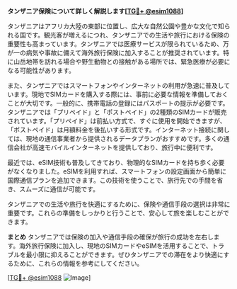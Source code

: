 **タンザニア保険について詳しく解説します[[TG💪+ @esim1088](https://t.me/s/esim1088)]**

タンザニアはアフリカ大陸の東部に位置し、広大な自然公園や豊かな文化で知られる国です。観光客が増えるにつれ、タンザニアでの生活や旅行における保険の重要性も高まっています。タンザニアでは医療サービスが限られているため、万が一の病気や事故に備えて海外旅行保険に加入することが推奨されています。特に山岳地帯を訪れる場合や野生動物との接触がある場所では、緊急医療が必要になる可能性があります。

また、タンザニアではスマートフォンやインターネットの利用が急速に普及しています。現地でSIMカードを購入する際には、事前に必要な情報を準備しておくことが大切です。一般的に、携帯電話の登録にはパスポートの提示が必要です。タンザニアでは「プリペイド」と「ポストペイド」の2種類のSIMカードが販売されています。「プリペイド」は前払い方式で、すぐに使用を開始できますが、「ポストペイド」は月額料金を後払いする形式です。インターネット接続に関しては、現地の通信事業者から提供されるデータプランがおすすめです。多くの通信会社が高速モバイルインターネットを提供しており、旅行中に便利です。

最近では、eSIM技術も普及してきており、物理的なSIMカードを持ち歩く必要がなくなりました。eSIMを利用すれば、スマートフォンの設定画面から簡単に国際通信プランを追加できます。この技術を使うことで、旅行先での手間を省き、スムーズに通信が可能です。

タンザニアでの生活や旅行を快適にするために、保険や通信手段の選択は非常に重要です。これらの準備をしっかりと行うことで、安心して旅を楽しむことができます。

**まとめ**
タンザニアでは保険の加入や通信手段の確保が旅行の成功を左右します。海外旅行保険に加入し、現地のSIMカードやeSIMを活用することで、トラブルを最小限に抑えることができます。ぜひタンザニアでの滞在をより快適にするために、これらの情報を参考にしてください。

[[TG💪+ @esim1088](https://t.me/s/esim1088) ![Image](https://i.postimg.cc/Y0z9fWf4/image.png)]